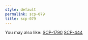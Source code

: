 ```yaml
---
style: default
permalink: scp-079
title: scp-079
---
```

You may also like:
[SCP-1790](http://scp-wiki.net/scp-1790)
[SCP-444](http://scp-wiki.net/scp-444)
